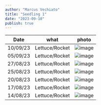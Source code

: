 ```yaml
---
author: "Marcus Vechiato"
title: "Seedling 1"
date: "2023-09-10"
publish: true
--- 
```


| Date     | what  | photo |
| -------- | ----  | ---   |
| 10/09/23 | Lettuce/Rocket | ![image](/obsidian/seedling231009.png) |
| 05/09/23 | Lettuce/Rocket | ![image](/obsidian/seedling230923.jpeg) | 
| 27/08/23 | Lettuce/Rocket | ![image](/obsidian/seedling230827.png) | 
| 25/08/23 | Lettuce/Rocket | ![image](/obsidian/seedling230825.jpg) |
| 20/08/23 | Lettuce/Rocket | ![image](/obsidian/seedling230823.png) |
| 17/08/23 | Lettuce/Rocket | ![image](/obsidian/seedling230817.jpg) |
| 14/08/23 | Lettuce/Rocket | ![image](/obsidian/seedling230814.jpeg)|
